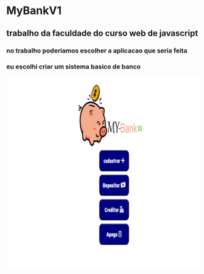 # MyBankV1
## trabalho da faculdade do curso web de javascript
### no trabalho poderiamos escolher a aplicacao que seria feita
### eu escolhi criar um sistema basico de banco 

!["imagem do projeto MyBank"](https://github.com/lucasrip/MyBankV1/blob/main/MybankV1.jpg)
